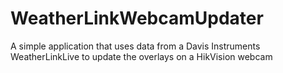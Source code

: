 # WeatherLinkWebcamUpdater
A simple application that uses data from a Davis Instruments WeatherLinkLive to update the overlays on a HikVision webcam
